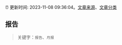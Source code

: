 :alarm_clock: 更新时间: 2023-11-08 09:36:04。[文章来源](/README.md)、[文章分类](/TAGS.md)

## 报告


> 关键字：`报告`、`月报`



